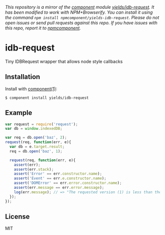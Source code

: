 *This repository is a mirror of the [component](http://component.io) module [yields/idb-request](http://github.com/yields/idb-request). It has been modified to work with NPM+Browserify. You can install it using the command `npm install npmcomponent/yields-idb-request`. Please do not open issues or send pull requests against this repo. If you have issues with this repo, report it to [npmcomponent](https://github.com/airportyh/npmcomponent).*

# idb-request

  Tiny IDBRequest wrapper that allows node style callbacks

## Installation

  Install with [component(1)](http://component.io):

    $ component install yields/idb-request

## Example

```js
var request = require('request');
var db = window.indexedDB;

var req = db.open('baz', 2);
request(req, function(err, e){
  var db = e.target.result;
  req = db.open('baz', 1);

  request(req, function(err, e){
    assert(err);
    assert(err.stack);
    assert('Error' == err.constructor.name);
    assert('Event' == err.e.constructor.name);
    assert('DOMError' == err.error.constructor.name);
    assert(err.message == err.error.message);
    log(err.message); // => "The requested version (1) is less than the existing version (2)."
  });
});
```

## License

  MIT
